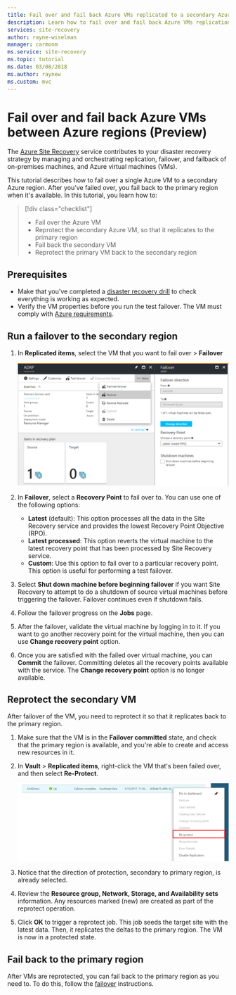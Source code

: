 ```yaml
---
title: Fail over and fail back Azure VMs replicated to a secondary Azure region with Azure Site Recovery (Preview)
description: Learn how to fail over and fail back Azure VMs replication to a secondary Azure region with Azure Site Recovery
services: site-recovery
author: rayne-wiselman
manager: carmonm
ms.service: site-recovery
ms.topic: tutorial
ms.date: 03/08/2018
ms.author: raynew
ms.custom: mvc
---
```


# Fail over and fail back Azure VMs between Azure regions (Preview)

The [Azure Site Recovery](site-recovery-overview.md) service contributes to your disaster recovery strategy by managing and orchestrating replication, failover, and failback of on-premises machines, and Azure virtual machines (VMs).

This tutorial describes how to fail over a single Azure VM to a secondary Azure region. After you've failed over, you fail back to the primary region when it's available. In this tutorial, you learn how to:

> [!div class="checklist"]
> * Fail over the Azure VM
> * Reprotect the secondary Azure VM, so that it replicates to the primary region
> * Fail back the secondary VM
> * Reprotect the primary VM back to the secondary region

## Prerequisites

- Make that you've completed a [disaster recovery drill](azure-to-azure-tutorial-dr-drill.md) to check everything is working as
expected.
- Verify the VM properties before you run the test failover. The VM must comply with [Azure requirements](azure-to-azure-support-matrix.md#support-for-replicated-machine-os-versions).

## Run a failover to the secondary region

1. In **Replicated items**, select the VM that you want to fail over > **Failover**

   ![Failover](./media/azure-to-azure-tutorial-failover-failback/failover.png)

2. In **Failover**, select a **Recovery Point** to fail over to. You can use one of the
   following options:

   * **Latest** (default): This option processes all the data in the Site Recovery service and
     provides the lowest Recovery Point Objective (RPO).
   * **Latest processed**: This option reverts the virtual machine to the latest recovery point that
     has been processed by Site Recovery service.
   * **Custom**: Use this option to fail over to a particular recovery point. This option is useful
     for performing a test failover.

3. Select **Shut down machine before beginning failover** if you want Site Recovery to attempt to
   do a shutdown of source virtual machines before triggering the failover. Failover continues even
   if shutdown fails.

4. Follow the failover progress on the **Jobs** page.

5. After the failover, validate the virtual machine by logging in to it. If you want to go another
   recovery point for the virtual machine, then you can use **Change recovery point** option.

6. Once you are satisfied with the failed over virtual machine, you can **Commit** the failover.
   Committing deletes all the recovery points available with the service. The **Change recovery
   point** option is no longer available.

## Reprotect the secondary VM

After failover of the VM, you need to reprotect it so that it replicates back to the primary region.

1. Make sure that the VM is in the **Failover committed** state, and check that the primary region is available, and you're able to create and access new resources in it.
2. In **Vault** > **Replicated items**, right-click the VM that's been failed over, and then select **Re-Protect**.

   ![Right-click to reprotect](./media/azure-to-azure-tutorial-failover-failback/reprotect.png)

2. Notice that the direction of protection, secondary to primary region, is already selected.
3. Review the **Resource group, Network, Storage, and Availability sets** information. Any
   resources marked (new) are created as part of the reprotect operation.
4. Click **OK** to trigger a reprotect job. This job seeds the target site with the latest data. Then, it replicates the deltas to the primary region. The VM is now in a protected state.

## Fail back to the primary region

After VMs are reprotected,  you can fail back to the primary region as you need to. To do this, follow the [failover](#run-a-failover) instructions.
